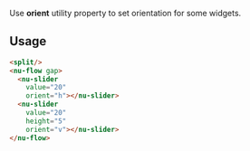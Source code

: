Use **orient** utility property to set orientation for some widgets.

## Usage

```html
<split/>
<nu-flow gap>
  <nu-slider
    value="20"
    orient="h"></nu-slider>
  <nu-slider
    value="20"
    height="5"
    orient="v"></nu-slider>
</nu-flow>
```
```
